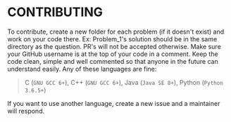 # CONTRIBUTING
To contribute, create a new folder for each problem (if it doesn't exist) and work on your code there. Ex: Problem_1's solution should be in the same directory as the question.
PR's will not be accepted otherwise. Make sure your GitHub username is at the top of your code in a comment.
Keep the code clean, simple and well commented so that anyone in the future can understand easily. Any of these languages are
fine:
> C (`GNU GCC 6+`), C++ (`GNU GCC 6+`), Java (`Java SE 8+`), Python (`Python 3.6.5+`)

If you want to use another language, create a new issue and a maintainer will respond. 
